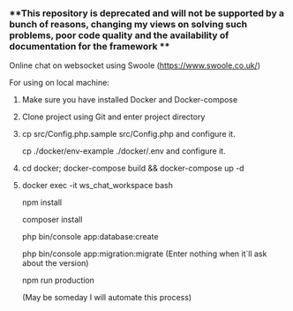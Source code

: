 <h3>**This repository is deprecated and will not be supported by a bunch of reasons, changing my views on solving such problems, poor code quality and the availability of documentation for the framework **</h3>

Online chat on websocket using Swoole (https://www.swoole.co.uk/)

For using on local machine:
1. Make sure you have installed Docker and Docker-compose
2. Clone project using Git and enter project directory
3. cp src/Config.php.sample src/Config.php and configure it.

   cp ./docker/env-example ./docker/.env and configure it.
4. cd docker; docker-compose build && docker-compose up -d
5. docker exec -it ws_chat_workspace bash

   npm install
  
   composer install
   
   php bin/console app:database:create
   
   php bin/console app:migration:migrate (Enter nothing when it`ll ask about the version)
   
   npm run production
   
   (May be someday I will automate this process)
  
